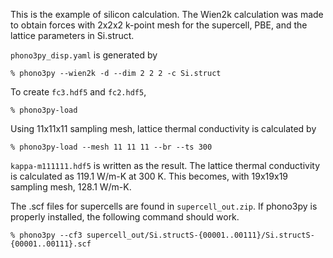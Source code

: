 This is the example of silicon calculation. The Wien2k calculation was made to 
obtain forces with 2x2x2 k-point mesh for the supercell, PBE, and the lattice 
parameters in Si.struct.

`phono3py_disp.yaml` is generated by

```
% phono3py --wien2k -d --dim 2 2 2 -c Si.struct
```

To create `fc3.hdf5` and `fc2.hdf5`,

```
% phono3py-load
```

Using 11x11x11 sampling mesh, lattice thermal conductivity is calculated by

```
% phono3py-load --mesh 11 11 11 --br --ts 300
```

`kappa-m111111.hdf5` is written as the result. The lattice thermal conductivity
is calculated as 119.1 W/m-K at 300 K. This becomes, with 19x19x19 sampling
mesh, 128.1 W/m-K.

The .scf files for supercells are found in `supercell_out.zip`. If phono3py
is properly installed, the following command should work.

```
% phono3py --cf3 supercell_out/Si.structS-{00001..00111}/Si.structS-{00001..00111}.scf
``` 
